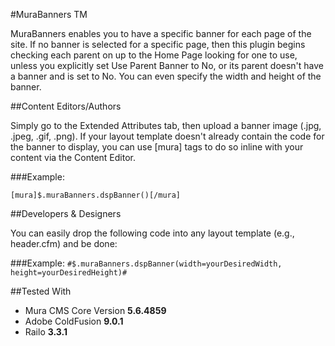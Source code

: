 #MuraBanners TM

MuraBanners enables you to have a specific banner for each page of the site. If no banner is selected for a specific page, then this plugin begins checking each parent on up to the Home Page looking for one to use, unless you explicitly set Use Parent Banner to No, or its parent doesn't have a banner and is set to No. You can even specify the width and height of the banner.

##Content Editors/Authors

Simply go to the Extended Attributes tab, then upload a banner image (.jpg, .jpeg, .gif, .png). If your layout template doesn't already contain the code for the banner to display, you can use [mura] tags to do so inline with your content via the Content Editor.

###Example:

```[mura]$.muraBanners.dspBanner()[/mura]```

##Developers & Designers

You can easily drop the following code into any layout template (e.g., header.cfm) and be done:

###Example:
```#$.muraBanners.dspBanner(width=yourDesiredWidth, height=yourDesiredHeight)#```


##Tested With

* Mura CMS Core Version **5.6.4859**
* Adobe ColdFusion **9.0.1**
* Railo **3.3.1**
